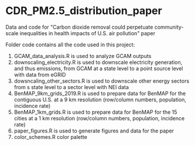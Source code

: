 # CDR_PM2.5_distribution_paper
Data and code for "Carbon dioxide removal could perpetuate community-scale inequalities in health impacts of U.S. air pollution" paper

Folder code contains all the code used in this project:
1. GCAM_data_analysis.R is used to analyze GCAM outputs
2. downscaling_electricity.R is used to downscale electricity generation, and thus emissions, from GCAM at a state level to a point source level with data from eGRID
3. dowsncaling_other_sectors.R is used to downscale other energy sectors from s state level to a sector level with NEI data
4. BenMAP_9km_grids_2019.R is used to prepare data for BenMAP for the contiguous U.S. at a 9 km resolution (row/column numbers, population, incidence rate)
5. BenMAP_1km_grids.R is used to prepare data for BenMAP for the 15 cities at a 1 km resolution (row/column numbers, population, incidence rate)
6. paper_figures.R is used to generate figures and data for the paper
7. color_schemes.R color palette
